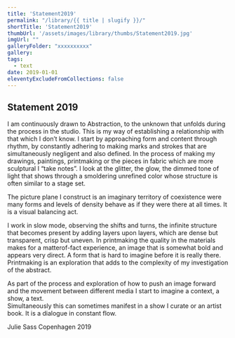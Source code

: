 ```yaml
---
title: 'Statement2019'
permalink: "/library/{{ title | slugify }}/"
shortTitle: 'Statement2019'
thumbUrl: '/assets/images/library/thumbs/Statement2019.jpg'
imgUrl: ""
galleryFolder: "xxxxxxxxxx"
gallery:
tags:
  - text
date: 2019-01-01
eleventyExcludeFromCollections: false
---
```



<div class="Txt">
  <h2>Statement 2019</h2>
  <p>I am continuously drawn to Abstraction, to the unknown that unfolds during the process in the studio. This is my way of establishing a relationship with that&nbsp;which I don’t know. I start by approaching form and content through rhythm, by constantly adhering to making marks and strokes that are simultaneously&nbsp;negligent and also defined. In the process of making my drawings, paintings, printmaking or the pieces in fabric which are more sculptural I “take notes”. I look at the glitter, the glow, the dimmed tone of light that shows through a smoldering unrefined color whose structure is often similar to a stage set.</p>
  <p>The picture plane I construct is an imaginary territory of coexistence were many forms and levels of density behave as if they were there at all times. It is a visual balancing act.</p>
  <p>I work in slow mode, observing the shifts and turns, the infinite structure that becomes present by adding layers upon layers, which are dense but transparent, crisp but uneven. In printmaking the quality in the materials makes for a matterof-fact experience, an image that is somewhat bold and appears very direct. A form that is hard to imagine before it is really there. Printmaking is an exploration that adds to the complexity of my investigation of the abstract.</p>
  <p>As part of the process and exploration of how to push an image forward and the movement between different media I start to imagine a context, a show, a text.<br>
  Simultaneously this can sometimes manifest in a show I curate or an artist book. It is a dialogue in constant flow.</p>
  <p>Julie Sass Copenhagen 2019</p>
</div>